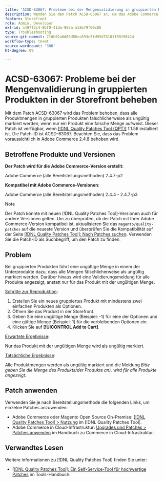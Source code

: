 ```yaml
---
title: 'ACSD-63067: Probleme bei der Mengenvalidierung in gruppierten Produkten in der Storefront beheben'
description: Wenden Sie den Patch ACSD-63067 an, um das Adobe Commerce-Problem zu beheben, bei dem alle Produktmengen in gruppierten Produkten fälschlicherweise als ungültig markiert sind, wenn nur ein Produkt eine falsche Menge hat.
feature: Storefront
role: Admin, Developer
exl-id: a497f2c4-8bf0-41da-955a-a58e79f09c08
type: Troubleshooting
source-git-commit: 7fdb02a6d89d50ea593c5fd99d78101f89198424
workflow-type: tm+mt
source-wordcount: '380'
ht-degree: 0%

---
```


# ACSD-63067: Probleme bei der Mengenvalidierung in gruppierten Produkten in der Storefront beheben

Mit dem Patch ACSD-63067 wird das Problem behoben, dass alle Produktmengen in gruppierten Produkten fälschlicherweise als ungültig markiert werden, wenn nur ein Produkt eine falsche Menge aufweist. Dieser Patch ist verfügbar, wenn [[!DNL Quality Patches Tool (QPT)]](/help/tools/quality-patches-tool/quality-patches-tool-to-self-serve-quality-patches.md) 1.1.58 installiert ist. Die Patch-ID ist ACSD-63067. Beachten Sie, dass das Problem voraussichtlich in Adobe Commerce 2.4.8 behoben wird.

## Betroffene Produkte und Versionen

**Der Patch wird für die Adobe Commerce-Version erstellt:**

Adobe Commerce (alle Bereitstellungsmethoden) 2.4.7-p2

**Kompatibel mit Adobe Commerce-Versionen:**

Adobe Commerce (alle Bereitstellungsmethoden) 2.4.4 - 2.4.7-p3

>[!NOTE]
>
>Der Patch könnte mit neuen [!DNL Quality Patches Tool]-Versionen auch für andere Versionen gelten. Um zu überprüfen, ob der Patch mit Ihrer Adobe Commerce-Version kompatibel ist, aktualisieren Sie das `magento/quality-patches` auf die neueste Version und überprüfen Sie die Kompatibilität auf der Seite [[!DNL Quality Patches Tool]: Nach Patches suchen](https://experienceleague.adobe.com/tools/commerce-quality-patches/index.html?lang=de). Verwenden Sie die Patch-ID als Suchbegriff, um den Patch zu finden.

## Problem

Bei gruppierten Produkten führt eine ungültige Menge in einem der Unterprodukte dazu, dass alle Mengen fälschlicherweise als ungültig markiert werden. Darüber hinaus wird eine Validierungsmeldung für alle Produkte angezeigt, anstatt nur für das Produkt mit der ungültigen Menge.

<u>Schritte zur Reproduktion</u>:

1. Erstellen Sie ein neues gruppiertes Produkt mit mindestens zwei einfachen Produkten als Optionen.
1. Öffnen Sie das Produkt in der Storefront.
1. Geben Sie eine ungültige Menge (Beispiel: -1) für eine der Optionen und eine gültige Menge (Beispiel: 1) für die verbleibenden Optionen ein.
1. Klicken Sie auf **[!UICONTROL Add to Cart]**.

<u>Erwartete Ergebnisse</u>:

Nur das Produkt mit der ungültigen Menge wird als ungültig markiert.

<u>Tatsächliche Ergebnisse</u>:

Alle Produktmengen werden als ungültig markiert und die Meldung *Bitte geben Sie die Menge des Produkts/der Produkte an). wird für alle Produkte angezeigt*.


## Patch anwenden

Verwenden Sie je nach Bereitstellungsmethode die folgenden Links, um einzelne Patches anzuwenden:

* Adobe Commerce oder Magento Open Source On-Premise: [[!DNL Quality Patches Tool] > Nutzung](/help/tools/quality-patches-tool/usage.md) im [!DNL Quality Patches Tool].
* Adobe Commerce in Cloud-Infrastruktur: [Upgrades und Patches > Patches anwenden](https://experienceleague.adobe.com/docs/commerce-cloud-service/user-guide/develop/upgrade/apply-patches.html?lang=de) im Handbuch zu Commerce in Cloud-Infrastruktur.


## Verwandtes Lesen

Weitere Informationen zu [!DNL Quality Patches Tool] finden Sie unter:

* [[!DNL Quality Patches Tool]: Ein Self-Service-Tool für hochwertige Patches](/help/tools/quality-patches-tool/quality-patches-tool-to-self-serve-quality-patches.md) im Tools-Handbuch.
